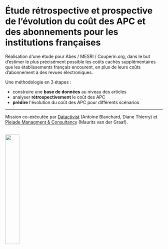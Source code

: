 # Étude rétrospective et prospective de l’évolution du coût des APC et des abonnements pour les institutions françaises

Réalisation d'une étude pour Abes / MESRI / Couperin.org, dans le but d’estimer le plus précisément possible les coûts cachés supplémentaires que les établissements français encourent, en plus de leurs coûts d’abonnement à des revues électroniques.

Une méthodologie en 3 étapes : 

- construire une **base de données** au niveau des articles
- analyser **rétrospectivement** le coût des APC
- **prédire** l'évolution du coût des APC pour différents scénarios

------------
Mission co-exécutée par [Datactivist](https://datactivist.coop/fr/) (Antoine Blanchard, Diane Thierry) et [Pleiade Managment & Consultancy](https://pleiade.nl/fr/) (Maurits van der Graaf).

<br>

<img src="https://nextcloud.datactivist.coop/s/kdB4nBMeMPATib2/preview" width="30%">
